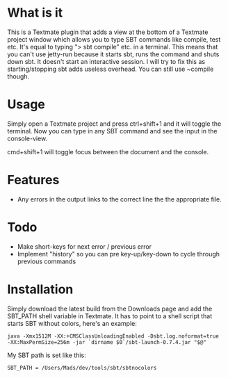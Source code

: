 What is it
==========

This is a Textmate plugin that adds a view at the bottom of a Textmate project window which allows you to type SBT commands like compile, test etc. It's equal to typing "> sbt compile" etc. in a terminal. This means that you can't use jetty-run because it starts sbt, runs the command and shuts down sbt. It doesn't start an interactive session. I will try to fix this as starting/stopping sbt adds useless overhead. You can still use ~compile though.

Usage
=====

Simply open a Textmate project and press ctrl+shift+1 and it will toggle the terminal. Now you can type in any SBT command and see the input in the console-view. 

cmd+shift+1 will toggle focus between the document and the console.

Features
========

- Any errors in the output links to the correct line the the appropriate file.

Todo
====

- Make short-keys for next error / previous error 
- Implement "history" so you can pre key-up/key-down to cycle through previous commands

Installation
============

Simply download the latest build from the Downloads page and add the SBT_PATH shell variable in Textmate. It has to point to a shell script that starts SBT without colors, here's an example:

<pre><code>java -Xmx1512M -XX:+CMSClassUnloadingEnabled -Dsbt.log.noformat=true  -XX:MaxPermSize=256m -jar `dirname $0`/sbt-launch-0.7.4.jar "$@"</code></pre>

My SBT path is set like this: 

<pre><code>SBT_PATH = /Users/Mads/dev/tools/sbt/sbtnocolors</code></pre>